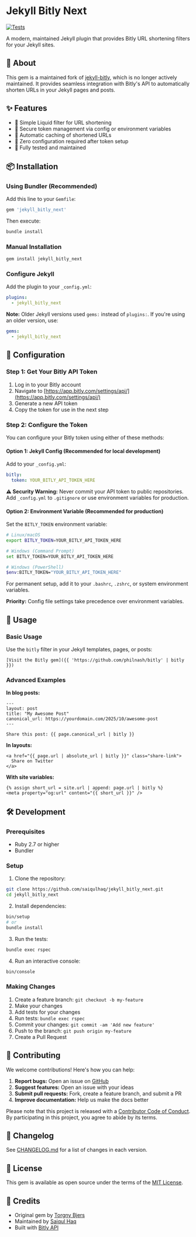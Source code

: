# Jekyll Bitly Next

[![Tests](https://github.com/saiqulhaq/jekyll_bitly_next/actions/workflows/test.yml/badge.svg)](https://github.com/saiqulhaq/jekyll_bitly_next/actions/workflows/test.yml)

A modern, maintained Jekyll plugin that provides Bitly URL shortening filters for your Jekyll sites.

## 🔗 About

This gem is a maintained fork of [jekyll-bitly](https://github.com/tbjers/jekyll-bitly), which is no longer actively maintained. It provides seamless integration with Bitly's API to automatically shorten URLs in your Jekyll pages and posts.

## ✨ Features

- 🚀 Simple Liquid filter for URL shortening
- 🔐 Secure token management via config or environment variables
- 💾 Automatic caching of shortened URLs
- 🎯 Zero configuration required after token setup
- 🧪 Fully tested and maintained

## 📦 Installation

### Using Bundler (Recommended)

Add this line to your `Gemfile`:

```ruby
gem 'jekyll_bitly_next'
```

Then execute:

```bash
bundle install
```

### Manual Installation

```bash
gem install jekyll_bitly_next
```

### Configure Jekyll

Add the plugin to your `_config.yml`:

```yaml
plugins:
  - jekyll_bitly_next
```

**Note:** Older Jekyll versions used `gems:` instead of `plugins:`. If you're using an older version, use:

```yaml
gems:
  - jekyll_bitly_next
```

## 🔑 Configuration

### Step 1: Get Your Bitly API Token

1. Log in to your Bitly account
2. Navigate to [https://app.bitly.com/settings/api/](https://app.bitly.com/settings/api/)
3. Generate a new API token
4. Copy the token for use in the next step

### Step 2: Configure the Token

You can configure your Bitly token using either of these methods:

#### Option 1: Jekyll Config (Recommended for local development)

Add to your `_config.yml`:

```yaml
bitly:
  token: YOUR_BITLY_API_TOKEN_HERE
```

**⚠️ Security Warning:** Never commit your API token to public repositories. Add `_config.yml` to `.gitignore` or use environment variables for production.

#### Option 2: Environment Variable (Recommended for production)

Set the `BITLY_TOKEN` environment variable:

```bash
# Linux/macOS
export BITLY_TOKEN=YOUR_BITLY_API_TOKEN_HERE

# Windows (Command Prompt)
set BITLY_TOKEN=YOUR_BITLY_API_TOKEN_HERE

# Windows (PowerShell)
$env:BITLY_TOKEN="YOUR_BITLY_API_TOKEN_HERE"
```

For permanent setup, add it to your `.bashrc`, `.zshrc`, or system environment variables.

**Priority:** Config file settings take precedence over environment variables.

## 🚀 Usage

### Basic Usage

Use the `bitly` filter in your Jekyll templates, pages, or posts:

```liquid
[Visit the Bitly gem]({{ 'https://github.com/philnash/bitly' | bitly }})
```

### Advanced Examples

**In blog posts:**

```liquid
---
layout: post
title: "My Awesome Post"
canonical_url: https://yourdomain.com/2025/10/awesome-post
---

Share this post: {{ page.canonical_url | bitly }}
```

**In layouts:**

```liquid
<a href="{{ page.url | absolute_url | bitly }}" class="share-link">
  Share on Twitter
</a>
```

**With site variables:**

```liquid
{% assign short_url = site.url | append: page.url | bitly %}
<meta property="og:url" content="{{ short_url }}" />
```

## 🛠️ Development

### Prerequisites

- Ruby 2.7 or higher
- Bundler

### Setup

1. Clone the repository:

```bash
git clone https://github.com/saiqulhaq/jekyll_bitly_next.git
cd jekyll_bitly_next
```

2. Install dependencies:

```bash
bin/setup
# or
bundle install
```

3. Run the tests:

```bash
bundle exec rspec
```

4. Run an interactive console:

```bash
bin/console
```

### Making Changes

1. Create a feature branch: `git checkout -b my-feature`
2. Make your changes
3. Add tests for your changes
4. Run tests: `bundle exec rspec`
5. Commit your changes: `git commit -am 'Add new feature'`
6. Push to the branch: `git push origin my-feature`
7. Create a Pull Request

## 🤝 Contributing

We welcome contributions! Here's how you can help:

1. **Report bugs:** Open an issue on [GitHub](https://github.com/saiqulhaq/jekyll_bitly_next/issues)
2. **Suggest features:** Open an issue with your ideas
3. **Submit pull requests:** Fork, create a feature branch, and submit a PR
4. **Improve documentation:** Help us make the docs better

Please note that this project is released with a [Contributor Code of Conduct](CODE_OF_CONDUCT.md). By participating in this project, you agree to abide by its terms.

## 📝 Changelog

See [CHANGELOG.md](CHANGELOG.md) for a list of changes in each version.

## 📄 License

This gem is available as open source under the terms of the [MIT License](https://opensource.org/licenses/MIT).

## 🙏 Credits

- Original gem by [Torgny Bjers](https://github.com/tbjers)
- Maintained by [Saiqul Haq](https://github.com/saiqulhaq)
- Built with [Bitly API](https://dev.bitly.com/)